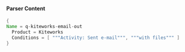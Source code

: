 #### Parser Content
```Java
{
Name = q-kiteworks-email-out
  Product = Kiteworks
  Conditions = [ """Activity: Sent e-mail""", """with files""" ]
}
```